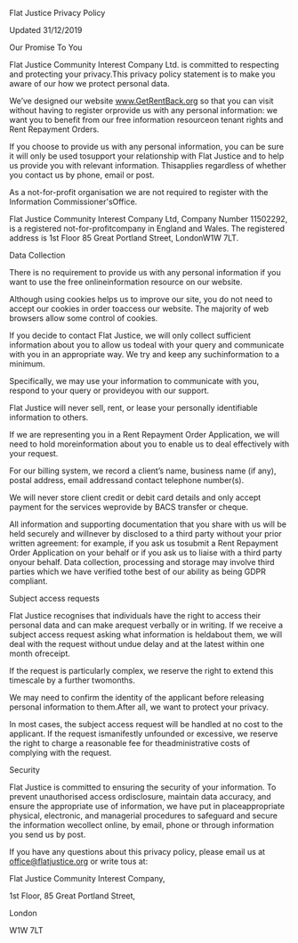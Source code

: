 Flat Justice Privacy Policy



Updated 31/12/2019

Our Promise To You

Flat Justice Community Interest Company Ltd. is committed to respecting and protecting your privacy.This privacy policy statement is to make you aware of our how we protect personal data.

We’ve designed our website www.GetRentBack.org so that you can visit without having to register orprovide us with any personal information: we want you to benefit from our free information resourceon tenant rights and Rent Repayment Orders.

If you choose to provide us with any personal information, you can be sure it will only be used tosupport your relationship with Flat Justice and to help us provide you with relevant information. Thisapplies regardless of whether you contact us by phone, email or post.

As a not-for-profit organisation we are not required to register with the Information Commissioner'sOffice.

Flat Justice Community Interest Company Ltd, Company Number 11502292, is a registered not-for-profitcompany in England and Wales. The registered address is 1st Floor 85 Great Portland Street, LondonW1W 7LT.

Data Collection

There is no requirement to provide us with any personal information if you want to use the free onlineinformation resource on our website.

Although using cookies helps us to improve our site, you do not need to accept our cookies in order toaccess our website. The majority of web browsers allow some control of cookies.

If you decide to contact Flat Justice, we will only collect sufficient information about you to allow us todeal with your query and communicate with you in an appropriate way. We try and keep any suchinformation to a minimum.

Specifically, we may use your information to communicate with you, respond to your query or provideyou with our support.

Flat Justice will never sell, rent, or lease your personally identifiable information to others.

If we are representing you in a Rent Repayment Order Application, we will need to hold moreinformation about you to enable us to deal effectively with your request.

For our billing system, we record a client’s name, business name (if any), postal address, email addressand contact telephone number(s).

We will never store client credit or debit card details and only accept payment for the services weprovide by BACS transfer or cheque.

All information and supporting documentation that you share with us will be held securely and willnever by disclosed to a third party without your prior written agreement: for example, if you ask us tosubmit a Rent Repayment Order Application on your behalf or if you ask us to liaise with a third party onyour behalf. Data collection, processing and storage may involve third parties which we have verified tothe best of our ability as being GDPR compliant.

Subject access requests

Flat Justice recognises that individuals have the right to access their personal data and can make arequest verbally or in writing. If we receive a subject access request asking what information is heldabout them, we will deal with the request without undue delay and at the latest within one month ofreceipt.

If the request is particularly complex, we reserve the right to extend this timescale by a further twomonths.

We may need to confirm the identity of the applicant before releasing personal information to them.After all, we want to protect your privacy.

In most cases, the subject access request will be handled at no cost to the applicant. If the request ismanifestly unfounded or excessive, we reserve the right to charge a reasonable fee for theadministrative costs of complying with the request.

Security

Flat Justice is committed to ensuring the security of your information. To prevent unauthorised access ordisclosure, maintain data accuracy, and ensure the appropriate use of information, we have put in placeappropriate physical, electronic, and managerial procedures to safeguard and secure the information wecollect online, by email, phone or through information you send us by post.

If you have any questions about this privacy policy, please email us at office@flatjustice.org or write tous at:

Flat Justice Community Interest Company,

1st Floor, 85 Great Portland Street,

London

W1W 7LT